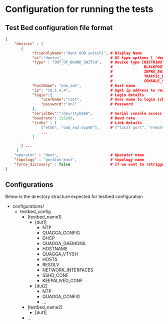 # Configuration for running the tests

## Test Bed configuration file format

```json
{
    "devices" : [
       {
            "friendlyName":"Dent OOB switch1", # Display Name
            "os":"dentos",                     # OS type options [ 'dentos', 'cumulus', 'ixnetwork']
            "type" : "OUT_OF_BOUND_SWITCH",    # device type [DISTRIBUTION_ROUTER, AGGREGATION_ROUTER,
                                               #              BLACKFOOT_ROUTER, OUT_OF_BOUND_SWITCH,
                                               #              INFRA_SWITCH, ROUTER_SWITCH, LTE_MODEM,
                                               #              TRAFFIC_HELPER, TRAFFIC_GENERATOR,
                                               #              CONSOLE_SERVER]
            "hostName": "oob_sw1",             # host name
            "ip": "10.1.4.4",                  # mgmt ip address to reach the device
            "login":{                          # Login details
                "userName":"root",             # User name to login (should have sudo permissions)
                "password":"onl"               # Password
            },
            "serialDev":"/dev/ttyUSB6",        # Serial console access
            "baudrate": 115200,                # Baud rate
            "links" : [                        # Link details
                ["eth0", "oob_sw2:swp40"],     # ["local port", "remote port:remote port"]
                ...
            ]

       } ...
     ]
    "operator" : "dent",                       # Operator name
    "topology" : "gordion-knot",               # topology name
    "force_discovery" : false                  # if we want to retrigger discovery
}
```

## Configurations

Below is the directory structure expected for testbed configuration

* configurations/
  * testbed_config
    * [testbed_name1]
      * [dut1]
        * NTP
        * QUAGGA_CONFIG
        * DHCP
        * QUAGGA_DAEMONS
        * HOSTNAME
        * QUAGGA_VTYSH
        * HOSTS
        * RESOLV
        * NETWORK_INTERFACES
        * SSHD_CONF
        * KEEPALIVED_CONF
      * [dut2]
        * NTP
        * QUAGGA_CONFIG
        * ...
    * [testbed_name2]
      * [dut1]
    * ...
